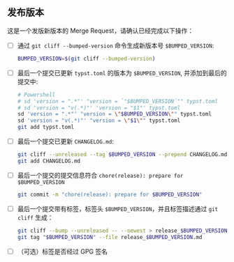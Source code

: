 ## 发布版本
这是一个发版新版本的 Merge Request，请确认已经完成以下操作：
- [ ] 通过 `git cliff --bumped-version` 命令生成新版本号 `$BUMPED_VERSION`:
    ```sh
    BUMPED_VERSION=$(git cliff --bumped-version)
    ```
- [ ] 最后一个提交已更新 `typst.toml` 的版本为 `$BUMPED_VERSION`, 并添加到最后的提交中:
    ```sh
    # Powershell
    # sd 'version = ".*"' "version = `"$BUMPED_VERSION`"" typst.toml
    # sd 'version = "v(.*)"' 'version = "$1"' typst.toml
    sd 'version = ".*"' "version = \"$BUMPED_VERSION\"" typst.toml
    sd 'version = "v(.*)"' "version = \"$1\"" typst.toml
    git add typst.toml
    ```
- [ ] 最后一个提交已更新 `CHANGELOG.md`:
    ```sh
    git cliff --unreleased --tag $BUMPED_VERSION --prepend CHANGELOG.md -- --newest
    git add CHANGELOG.md
    ```
- [ ] 最后一个提交的提交信息符合 `chore(release): prepare for $BUMPED_VERSION`
    ```sh
    git commit -m "chore(release): prepare for $BUMPED_VERSION"
    ```
- [ ] 最后一个提交带有标签，标签头 `$BUMPED_VERSION`，并且标签描述通过 `git cliff` 生成：
    ```sh
    git cliff --bump --unreleased -- --newest > release_$BUMPED_VERSION.md
    git tag "$BUMPED_VERSION" --file release_$BUMPED_VERSION.md
    ```
- [ ] （可选）标签是否经过 GPG 签名
